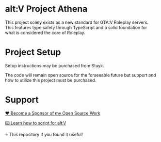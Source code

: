 # alt:V Project Athena

This project solely exists as a new standard for GTA:V Roleplay servers. This features type safety through TypeScript and a solid foundation for what is considered the core of Roleplay.

# Project Setup

Setup instructions may be purchased from Stuyk.

The code will remain open source for the forseeable future but support and how to utilize this project must be purchased.

# Support

[❤️ Become a Sponsor of my Open Source Work](https://github.com/sponsors/Stuyk/)

[⌨️ Learn how to script for alt:V](https://stuyk.github.io/altv-javascript-guide/)

⭐ This repository if you found it useful!

